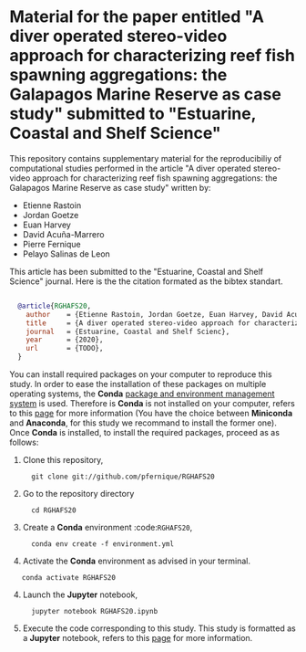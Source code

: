 Material for the paper entitled "A diver operated stereo-video approach for characterizing reef fish spawning aggregations: the Galapagos Marine Reserve as case study" submitted to "Estuarine, Coastal and Shelf Science"
============================================================================================================================================================================================================================

This repository contains supplementary material for the reproducibiliy of computational studies performed in the article "A diver operated stereo-video approach for characterizing reef fish spawning aggregations: the Galapagos Marine Reserve as case study" written by:

* Etienne Rastoin
* Jordan Goetze
* Euan Harvey
* David Acuña-Marrero
* Pierre Fernique
* Pelayo Salinas de Leon

This article has been submitted to the "Estuarine, Coastal and Shelf Science" journal.
Here is the the citation formated as the bibtex standart.

```bibtex

  @article{RGHAFS20,
    author    = {Etienne Rastoin, Jordan Goetze, Euan Harvey, David Acuña-Marrero, Pierre Fernique, Pelayo Salinas de Leon},
    title     = {A diver operated stereo-video approach for characterizing reef fish spawning aggregations: the Galapagos Marine Reserve as case study},
    journal   = {Estuarine, Coastal and Shelf Scienc},
    year      = {2020},
    url       = {TODO},
  }
```

You can install required packages on your computer to reproduce this study.
In order to ease the installation of these packages on multiple operating systems, the **Conda** [package and environment management system](https://conda.io/docs/) is used.
Therefore is **Conda** is not installed on your computer, refers to this [page](https://docs.conda.io/projects/conda/en/latest/user-guide/install/) for more information (You have the choice between **Miniconda** and **Anaconda**, for this study we recommand to install the former one).
Once **Conda** is installed, to install the required packages, proceed as as follows:

1. Clone this repository,

   ```console
     git clone git://github.com/pfernique/RGHAFS20
   ```
2. Go to the repository directory

   ```console
     cd RGHAFS20
   ```
2. Create a **Conda** environment :code:`RGHAFS20`,
      
   ```console
     conda env create -f environment.yml
   ```
     
3. Activate the **Conda** environment as advised in your terminal.

  ```console
     conda activate RGHAFS20
  ```
  
4. Launch the **Jupyter** notebook,

   ```console
     jupyter notebook RGHAFS20.ipynb
   ```
     
6. Execute the code corresponding to this study.
   This study is formatted as a **Jupyter** notebook, refers to this [page](https://jupyter.readthedocs.io/en/latest/index.html) for more information.
